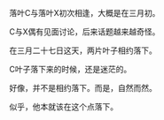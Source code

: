 落叶C与落叶X初次相逢，大概是在三月初。

C与X偶有见面讨论，后来话题越来越奇怪。

在三月二十七日这天，两片叶子相约落下。

C叶子落下来的时候，还是迷茫的。

好像，并不是相约落下。而是，自然而然。

似乎，他本就该在这个点落下。